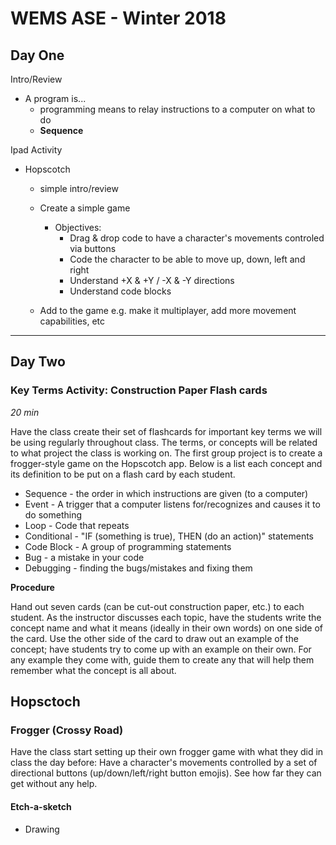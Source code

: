 # WEMS ASE - Winter 2018  

## Day One  

Intro/Review  
* A program is...  
    - programming means to relay instructions to a computer on what to do  
    - **Sequence**  

Ipad Activity  
* Hopscotch  
    - simple intro/review  
    - Create a simple game  
        - Objectives:  
            - Drag & drop code to have a character's movements controled via buttons  
            - Code the character to be able to move up, down, left and right  
            - Understand +X & +Y / -X & -Y directions  
            - Understand code blocks  

    - Add to the game e.g. make it multiplayer, add more movement capabilities, etc  

***  

## Day Two  

### Key Terms Activity: Construction Paper Flash cards  

*20 min*  

Have the class create their set of flashcards for important key terms we will be using regularly throughout class. The terms, or concepts will be related to what project the class is working on. The first group project is to create a frogger-style game on the Hopscotch app. Below is a list each concept and its definition to be put on a flash card by each student.  

* Sequence - the order in which instructions are given (to a computer)  
* Event - A trigger that a computer listens for/recognizes and causes it to do something  
* Loop - Code that repeats  
* Conditional - "IF (something is true), THEN (do an action)" statements  
* Code Block - A group of programming statements  
* Bug - a mistake in your code  
* Debugging - finding the bugs/mistakes and fixing them  

**Procedure**  

Hand out seven cards (can be cut-out construction paper, etc.) to each student. As the instructor discusses each topic, have the students write the concept name and what it means (ideally in their own words) on one side of the card. Use the other side of the card to draw out an example of the concept; have students try to come up with an example on their own. For any example they come with, guide them to create any that will help them remember what the concept is all about.

## Hopsctoch  
### Frogger (Crossy Road)  

Have the class start setting up their own frogger game with what they did in class the day before: Have a character's movements controlled by a set of directional buttons (up/down/left/right button emojis). See how far they can get without any help.  

#### Etch-a-sketch  



* Drawing  



